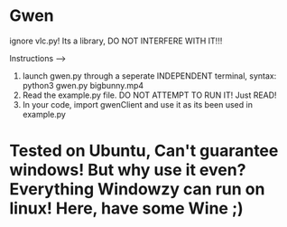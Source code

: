 # Gwen

ignore vlc.py! Its a library, DO NOT INTERFERE WITH IT!!!

Instructions -->
  1. launch gwen.py through a seperate INDEPENDENT terminal, syntax:
        python3 gwen.py bigbunny.mp4
  2. Read the example.py file. DO NOT ATTEMPT TO RUN IT! Just READ!
  3. In your code, import gwenClient and use it as its been used in example.py
  
# Tested on Ubuntu, Can't guarantee windows! But why use it even? Everything Windowzy can run on linux! Here, have some Wine ;)
